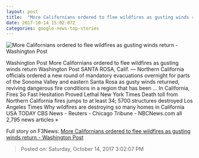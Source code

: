 ```yaml
---
layout: post
title:  "More Californians ordered to flee wildfires as gusting winds return - Washington Post"
date: 2017-10-14 15:02:07Z
categories: google-news-top-stories
---
```


![More Californians ordered to flee wildfires as gusting winds return - Washington Post](https://www.washingtonpost.com/resizer/bYasj-ozIMaPjHFLJSH9E2SncNg=/1484x0/arc-anglerfish-washpost-prod-washpost.s3.amazonaws.com/public/L5DCSXFJHI6FVFWMLIKGU7KYME.jpg)

Washington Post More Californians ordered to flee wildfires as gusting winds return Washington Post SANTA ROSA, Calif. — Northern California officials ordered a new round of mandatory evacuations overnight for parts of the Sonoma Valley and eastern Santa Rosa as gusty winds returned, reviving dangerous fire conditions in a region that has been ... In California, Fires So Fast Hesitation Proved Lethal New York Times Death toll from Northern California fires jumps to at least 34; 5700 structures destroyed Los Angeles Times Why wildfires are destroying so many homes in California USA TODAY CBS News - Reuters - Chicago Tribune - NBCNews.com all 2,795 news articles »


Full story on F3News: [More Californians ordered to flee wildfires as gusting winds return - Washington Post](http://www.f3nws.com/n/hEJSNJ)

> Posted on: Saturday, October 14, 2017 3:02:07 PM
